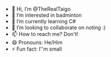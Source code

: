 - 👋 Hi, I’m @TheRealTaigo
- 👀 I’m interested in badminton
- 🌱 I’m currently learning C#
- 💞️ I’m looking to collaborate on noting :)
- 📫 How to reach me? Don't!
- 😄 Pronouns: He/Him
- ⚡ Fun fact: I''m small

<!---
TheRealTaigo/TheRealTaigo is a ✨ special ✨ repository because its `README.md` (this file) appears on your GitHub profile.
You can click the Preview link to take a look at your changes.
--->
